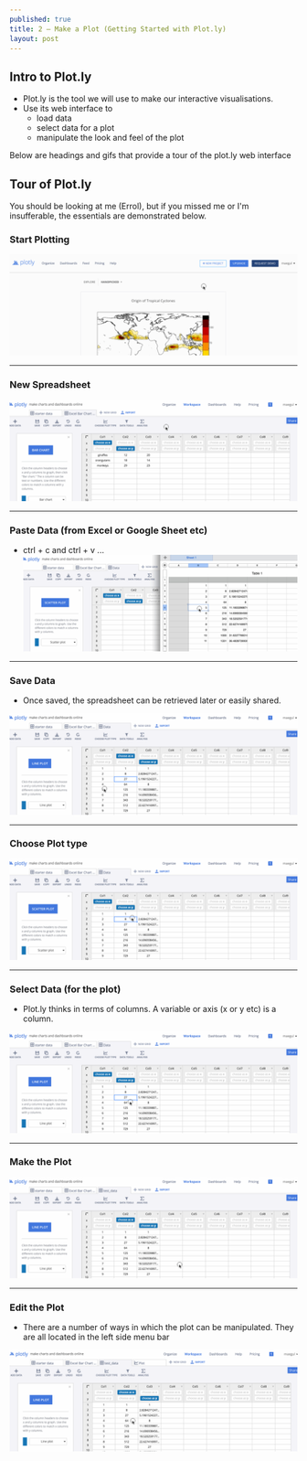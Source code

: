 ```yaml
---
published: true
title: 2 — Make a Plot (Getting Started with Plot.ly)
layout: post
---
```

## Intro to Plot.ly

* Plot.ly is the tool we will use to make our interactive visualisations.
* Use its web interface to 
    * load data
    * select data for a plot
    * manipulate the look and feel of the plot  

Below are headings and gifs that provide a tour of the plot.ly web interface


## Tour of Plot.ly

You should be looking at me (Errol), but if you missed me or I'm insufferable, the essentials are demonstrated below.


###  Start Plotting

![](https://raw.githubusercontent.com/dataviz-blog/dataviz-blog.github.io/master/gifs/plotly_tour_start_plotting.gif)


  
---



### New Spreadsheet

![](https://raw.githubusercontent.com/dataviz-blog/dataviz-blog.github.io/master/gifs/new_spreadsheet.gif)




---



### Paste Data (from Excel or Google Sheet etc)

* ctrl + c and ctrl + v ...
![](https://raw.githubusercontent.com/dataviz-blog/dataviz-blog.github.io/master/gifs/paste_data.gif)




---



### Save Data

* Once saved, the spreadsheet can be retrieved later or easily shared.

![](https://raw.githubusercontent.com/dataviz-blog/dataviz-blog.github.io/master/gifs/save_data.gif)




---



### Choose Plot type

![](https://raw.githubusercontent.com/dataviz-blog/dataviz-blog.github.io/master/gifs/choose_plottype.gif)




---



### Select Data (for the plot)

* Plot.ly thinks in terms of columns.  A variable or axis (x or y etc) is a column.

![](https://raw.githubusercontent.com/dataviz-blog/dataviz-blog.github.io/master/gifs/select_data.gif)




---



### Make the Plot

![](https://raw.githubusercontent.com/dataviz-blog/dataviz-blog.github.io/master/gifs/make_plot.gif)




---



### Edit the Plot

* There are a number of ways in which the plot can be manipulated.  They are all located in the left side menu bar

![](https://raw.githubusercontent.com/dataviz-blog/dataviz-blog.github.io/master/gifs/edit_plot.gif)